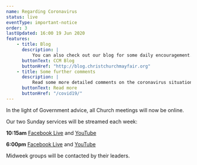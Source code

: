 ```yaml
---
name: Regarding Coronavirus
status: live
eventType: important-notice
order: 3
lastUpdated: 16:00 19 Jun 2020
features:
    - title: Blog
      description: |
          You can also check out our blog for some daily encouragement.
      buttonText: CCM Blog
      buttonHref: "http://blog.christchurchmayfair.org"
    - title: Some further comments
      description: |
          Read some more detailed comments on the coronavirus situation from Matt Fuller.
      buttonText: Read more
      buttonHref: "/covid19/"
---
```


In the light of Government advice, all Church meetings will now be online.

Our two Sunday services will be streamed each week:

**10:15am** [Facebook Live](https://www.facebook.com/christchurch.mayfair.1) and [YouTube](https://youtu.be/bfMMbo465CU)

**6:00pm** [Facebook Live](https://www.facebook.com/christchurch.mayfair.1) and [YouTube](https://youtu.be/rXdrV27cByY)

Midweek groups will be contacted by their leaders.
